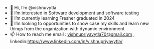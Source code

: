 - 👋 Hi, I’m @vishnuvytla
- 👀 I’m interested in Software development and software testing
- 🌱 I’m currently learning Fresher graduated in 2024
- 👀 I’m looking to opportunities to show case my skills and learn new things from the organization with dynamic environment
- 📫 How to reach me email : vishnupriyavytla70@gmail.com  , linkedin:https://www.linkedin.com/in/vishnupriyavytla/


